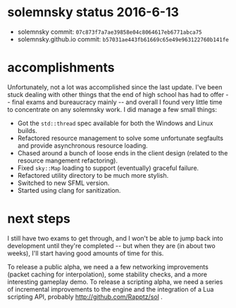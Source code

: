 # solemnsky status 2016-6-13

 * solemnsky commit: `07c873f7a7ae39858e04c8064617eb6771abca75`
 * solemnsky.github.io commit: `b57031ae443fb61669c65e49e963122760b141fe`

# accomplishments

Unfortunately, not a lot was accomplished since the last update. I've been stuck dealing with other things that the end of high school has had to offer -- final exams and bureaucracy mainly -- and overall I found very little time to concentrate on any solemnsky work. I did manage a few small things:

* Got the `std::thread` spec available for both the Windows and Linux builds.
* Refactored resource management to solve some unfortunate segfaults and provide asynchronous resource loading.
* Chased around a bunch of loose ends in the client design (related to the resource mangement refactoring).
* Fixed `sky::Map` loading to support (eventually) graceful failure.
* Refactored utility directory to be much more stylish.
* Switched to new SFML version.
* Started using clang for sanitization.

# next steps

I still have two exams to get through, and I won't be able to jump back into development until they're completed -- but when they are (in about two weeks), I'll start having good amounts of time for this.

To release a public alpha, we need a a few networking improvements (packet caching for interpolation), some stability checks, and a more interesting gameplay demo. To release a scripting alpha, we need a series of incremental improvements to the engine and the integration of a Lua scripting API, probably http://github.com/Rapptz/sol .

